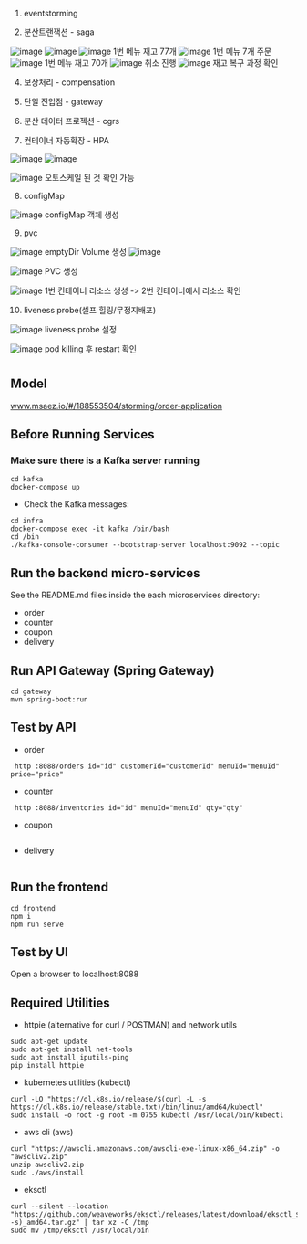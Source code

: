 1. eventstorming

2. 분산트랜잭션 - saga

![image](https://github.com/user-attachments/assets/ac303429-a6d8-4923-b98f-23bc45ee02d6)
![image](https://github.com/user-attachments/assets/7258ab57-ece9-4201-866c-c90de2bd717d)
![image](https://github.com/user-attachments/assets/ee969215-8028-4ab6-a3df-93e0e0450bf4)
1번 메뉴 재고 77개
![image](https://github.com/user-attachments/assets/ea40885e-6a51-4981-a00e-f063d7e41e1d)
1번 메뉴 7개 주문
![image](https://github.com/user-attachments/assets/464fb5b0-dc38-427e-9159-5b1879077d5f)
1번 메뉴 재고 70개
![image](https://github.com/user-attachments/assets/4e70d3ee-e700-495f-bbcc-72b0c0d84ced)
취소 진행
![image](https://github.com/user-attachments/assets/18194571-3096-4ed0-b0e5-b7bbc472a3ea)
재고 복구 과정 확인


4. 보상처리 - compensation
5. 단일 진입점 - gateway
6. 분산 데이터 프로젝션 - cgrs

7. 컨테이너 자동확장 - HPA

![image](https://github.com/user-attachments/assets/c4ff2f77-a33e-4606-bf90-aaa796794ed7)
![image](https://github.com/user-attachments/assets/328ad850-3c72-427e-96b8-429019b686c0)

![image](https://github.com/user-attachments/assets/15848ca4-8678-4926-a704-e6e3567d9ab0)
오토스케일 된 것 확인 가능

8. configMap

![image](https://github.com/user-attachments/assets/77a30eba-5353-41f3-8798-1b836c270a3c)
configMap 객체 생성

9. pvc

![image](https://github.com/user-attachments/assets/f81696a1-5d5c-42f2-a144-e6a209012d89)
emptyDir Volume 생성
![image](https://github.com/user-attachments/assets/a3ebbf86-233c-4aec-8eee-6e627a898d06)

![image](https://github.com/user-attachments/assets/89432993-a9bc-4419-b685-3ebc0ccc1863)
PVC 생성

![image](https://github.com/user-attachments/assets/aa77ea68-bd6b-4247-bdf5-e4b08d0a3a84)
1번 컨테이너 리소스 생성 -> 2번 컨테이너에서 리소스 확인

10. liveness probe(셀프 힐링/무정지배포)

![image](https://github.com/user-attachments/assets/0ae48233-38fe-4ee8-ae9d-fa21994b747b)
liveness probe 설정

![image](https://github.com/user-attachments/assets/c06f6e0d-2389-475e-9cdd-5a656796ea07)
pod killing 후 restart 확인



# 

## Model
www.msaez.io/#/188553504/storming/order-application

## Before Running Services
### Make sure there is a Kafka server running
```
cd kafka
docker-compose up
```
- Check the Kafka messages:
```
cd infra
docker-compose exec -it kafka /bin/bash
cd /bin
./kafka-console-consumer --bootstrap-server localhost:9092 --topic
```

## Run the backend micro-services
See the README.md files inside the each microservices directory:

- order
- counter
- coupon
- delivery


## Run API Gateway (Spring Gateway)
```
cd gateway
mvn spring-boot:run
```

## Test by API
- order
```
 http :8088/orders id="id" customerId="customerId" menuId="menuId" price="price" 
```
- counter
```
 http :8088/inventories id="id" menuId="menuId" qty="qty" 
```
- coupon
```
```
- delivery
```
```


## Run the frontend
```
cd frontend
npm i
npm run serve
```

## Test by UI
Open a browser to localhost:8088

## Required Utilities

- httpie (alternative for curl / POSTMAN) and network utils
```
sudo apt-get update
sudo apt-get install net-tools
sudo apt install iputils-ping
pip install httpie
```

- kubernetes utilities (kubectl)
```
curl -LO "https://dl.k8s.io/release/$(curl -L -s https://dl.k8s.io/release/stable.txt)/bin/linux/amd64/kubectl"
sudo install -o root -g root -m 0755 kubectl /usr/local/bin/kubectl
```

- aws cli (aws)
```
curl "https://awscli.amazonaws.com/awscli-exe-linux-x86_64.zip" -o "awscliv2.zip"
unzip awscliv2.zip
sudo ./aws/install
```

- eksctl 
```
curl --silent --location "https://github.com/weaveworks/eksctl/releases/latest/download/eksctl_$(uname -s)_amd64.tar.gz" | tar xz -C /tmp
sudo mv /tmp/eksctl /usr/local/bin
```


